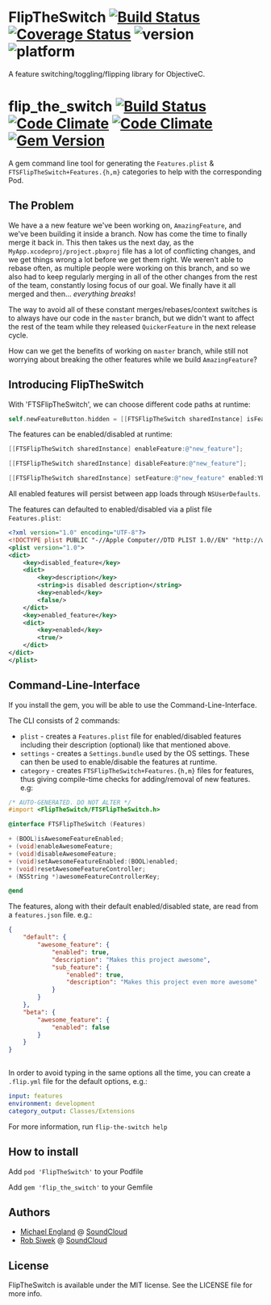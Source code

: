 # FlipTheSwitch [![Build Status](https://travis-ci.org/michaelengland/FlipTheSwitch.svg?branch=master)](https://travis-ci.org/michaelengland/FlipTheSwitch) [![Coverage Status](https://img.shields.io/coveralls/michaelengland/FlipTheSwitch.svg)](https://coveralls.io/r/michaelengland/FlipTheSwitch?branch=master) ![version](https://cocoapod-badges.herokuapp.com/v/FlipTheSwitch/badge.png) ![platform](https://cocoapod-badges.herokuapp.com/p/FlipTheSwitch/badge.png)

A feature switching/toggling/flipping library  for ObjectiveC.

# flip_the_switch [![Build Status](https://travis-ci.org/michaelengland/FlipTheSwitch.svg?branch=master)](https://travis-ci.org/michaelengland/FlipTheSwitch) [![Code Climate](https://codeclimate.com/github/michaelengland/FlipTheSwitch.png)](https://codeclimate.com/github/michaelengland/FlipTheSwitch) [![Code Climate](https://codeclimate.com/github/michaelengland/FlipTheSwitch/coverage.png)](https://codeclimate.com/github/michaelengland/FlipTheSwitch) [![Gem Version](https://badge.fury.io/rb/flip_the_switch.svg)](http://badge.fury.io/rb/flip_the_switch)

A gem command line tool for generating the `Features.plist` & `FTSFlipTheSwitch+Features.{h,m}` categories to help with the corresponding Pod.

## The Problem

We have a a new feature we've been working on, `AmazingFeature`, and we've been building it inside a branch.
Now has come the time to finally merge it back in. This then takes us the next day, as the `MyApp.xcodeproj/project.pbxproj` file has a lot of conflicting changes, and we get things wrong a lot before we get them right.
We weren't able to rebase often, as multiple people were working on this branch, and so we also had to keep regularly merging in all of the other changes from the rest of the team, constantly losing focus of our goal.
We finally have it all merged and then... *everything breaks*!

The way to avoid all of these constant merges/rebases/context switches is to always have our code in the `master` branch, but we didn't want to affect the rest of the team while they released `QuickerFeature` in the next release cycle.

How can we get the benefits of working on `master` branch, while still not worrying about breaking the other features while we build `AmazingFeature`?

## Introducing FlipTheSwitch

With 'FTSFlipTheSwitch', we can choose different code paths at runtime:

```objective-c
self.newFeatureButton.hidden = [[FTSFlipTheSwitch sharedInstance] isFeatureEnabled:@"new_feature"];
```

The features can be enabled/disabled at runtime:

```objective-c
[[FTSFlipTheSwitch sharedInstance] enableFeature:@"new_feature"];
```

```objective-c
[[FTSFlipTheSwitch sharedInstance] disableFeature:@"new_feature"];
```

```objective-c
[[FTSFlipTheSwitch sharedInstance] setFeature:@"new_feature" enabled:YES];
```

All enabled features will persist between app loads through `NSUserDefaults`.

The features can defaulted to enabled/disabled via a plist file `Features.plist`:

```xml
<?xml version="1.0" encoding="UTF-8"?>
<!DOCTYPE plist PUBLIC "-//Apple Computer//DTD PLIST 1.0//EN" "http://www.apple.com/DTDs/PropertyList-1.0.dtd">
<plist version="1.0">
<dict>
	<key>disabled_feature</key>
	<dict>
		<key>description</key>
		<string>is disabled description</string>
		<key>enabled</key>
		<false/>
	</dict>
	<key>enabled_feature</key>
	<dict>
		<key>enabled</key>
		<true/>
	</dict>
</dict>
</plist>

```

## Command-Line-Interface

If you install the gem, you will be able to use the Command-Line-Interface.

The CLI consists of 2 commands:

 - `plist` - creates a `Features.plist` file for enabled/disabled features including their description (optional) like that mentioned above.
 - `settings` - creates a `Settings.bundle` used by the OS settings. These can then be used to enable/disable the features at runtime.
 - `category` - creates `FTSFlipTheSwitch+Features.{h,m}` files for features, thus giving compile-time checks for adding/removal of new features.
e.g:

```objective-c
/* AUTO-GENERATED. DO NOT ALTER */
#import <FlipTheSwitch/FTSFlipTheSwitch.h>

@interface FTSFlipTheSwitch (Features)

+ (BOOL)isAwesomeFeatureEnabled;
+ (void)enableAwesomeFeature;
+ (void)disableAwesomeFeature;
+ (void)setAwesomeFeatureEnabled:(BOOL)enabled;
+ (void)resetAwesomeFeatureController;
+ (NSString *)awesomeFeatureControllerKey;

@end
```

The features, along with their default enabled/disabled state, are read from a `features.json` file. e.g.:

```json
{
	"default": {
		"awesome_feature": {
			"enabled": true,	
			"description": "Makes this project awesome",	
			"sub_feature": {
				"enabled": true,
				"description": "Makes this project even more awesome"		
			}
		}
	},
	"beta": {
		"awesome_feature": {
			"enabled": false
		}
	}
}    
    
```

In order to avoid typing in the same options all the time, you can create a `.flip.yml` file for the default options, e.g.:

```yaml
input: features
environment: development
category_output: Classes/Extensions
```

For more information, run `flip-the-switch help`

## How to install

Add `pod 'FlipTheSwitch'` to your Podfile

Add `gem 'flip_the_switch'` to your Gemfile

## Authors

  - [Michael England](https://github.com/michaelengland) @ [SoundCloud](https://github.com/soundcloud)
  - [Rob Siwek](https://github.com/nerdsRob) @ [SoundCloud](https://github.com/soundcloud)

## License

FlipTheSwitch is available under the MIT license. See the LICENSE file for more info.
